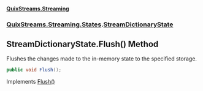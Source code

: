 #### [QuixStreams.Streaming](index.md 'index')
### [QuixStreams.Streaming.States](QuixStreams.Streaming.States.md 'QuixStreams.Streaming.States').[StreamDictionaryState](StreamDictionaryState.md 'QuixStreams.Streaming.States.StreamDictionaryState')

## StreamDictionaryState.Flush() Method

Flushes the changes made to the in-memory state to the specified storage.

```csharp
public void Flush();
```

Implements [Flush()](IStreamState.Flush().md 'QuixStreams.Streaming.States.IStreamState.Flush()')